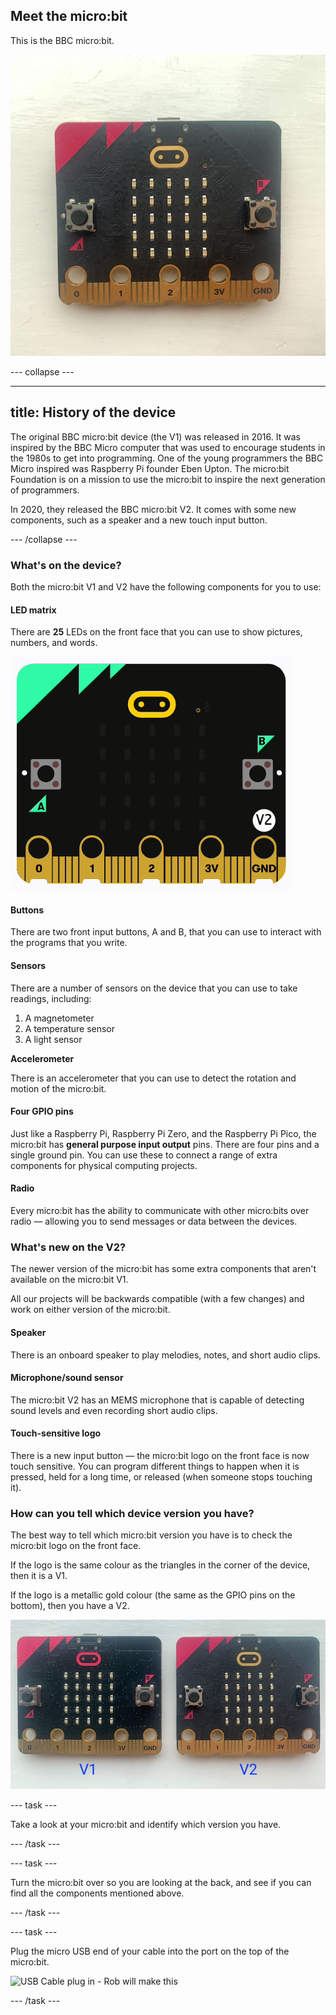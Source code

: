 ## Meet the micro:bit

This is the BBC micro:bit. 

![A micro:bit V2 against a white background.](images/v2-microbit.jpg)

--- collapse ---

---
title: History of the device
---

The original BBC micro:bit device (the V1) was released in 2016. It was inspired by the BBC Micro computer that was used to encourage students in the 1980s to get into programming. One of the young programmers the BBC Micro inspired was Raspberry Pi founder Eben Upton. The micro:bit Foundation is on a mission to use the micro:bit to inspire the next generation of programmers. 

In 2020, they released the BBC micro:bit V2. It comes with some new components, such as a speaker and a new touch input button.

--- /collapse ---

### What's on the device?

Both the micro:bit V1 and V2 have the following components for you to use: 

#### LED matrix

There are **25** LEDs on the front face that you can use to show pictures, numbers, and words. 

![Animation showing a heart icon. The word "Hello!" is then scrolled across the LEDs in the micro:bit simulator.](images/led-demo.gif)

#### Buttons

There are two front input buttons, A and B, that you can use to interact with the programs that you write. 

#### Sensors

There are a number of sensors on the device that you can use to take readings, including: 

1. A magnetometer
2. A temperature sensor
3. A light sensor

**Accelerometer**

There is an accelerometer that you can use to detect the rotation and motion of the micro:bit. 

#### Four GPIO pins

Just like a Raspberry Pi, Raspberry Pi Zero, and the Raspberry Pi Pico, the micro:bit has **general purpose input output** pins. There are four pins and a single ground pin. You can use these to connect a range of extra components for physical computing projects. 

#### Radio

Every micro:bit has the ability to communicate with other micro:bits over radio — allowing you to send messages or data between the devices.

### What's new on the V2?

The newer version of the micro:bit has some extra components that aren't available on the micro:bit V1.

All our projects will be backwards compatible (with a few changes) and work on either version of the micro:bit. 

#### Speaker

There is an onboard speaker to play melodies, notes, and short audio clips. 

#### Microphone/sound sensor

The micro:bit V2 has an MEMS microphone that is capable of detecting sound levels and even recording short audio clips.

#### Touch-sensitive logo

There is a new input button — the micro:bit logo on the front face is now touch sensitive. You can program different things to happen when it is pressed, held for a long time, or released (when someone stops touching it). 

### How can you tell which device version you have?

The best way to tell which micro:bit version you have is to check the micro:bit logo on the front face. 

If the logo is the same colour as the triangles in the corner of the device, then it is a V1. 

If the logo is a metallic gold colour (the same as the GPIO pins on the bottom), then you have a V2.

![Side-by-side comparison of the two versions.](images/v1-v2-side-by-side.jpg)

--- task ---

Take a look at your micro:bit and identify which version you have. 

--- /task ---

--- task ---

Turn the micro:bit over so you are looking at the back, and see if you can find all the components mentioned above.

--- /task ---

--- task ---

Plug the micro USB end of your cable into the port on the top of the micro:bit.

![USB Cable plug in - Rob will make this]()

--- /task ---

